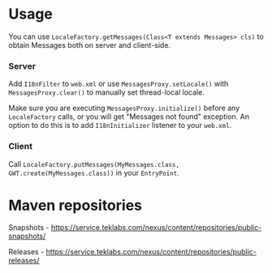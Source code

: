 # Usage
You can use `LocaleFactory.getMessages(Class<T extends Messages> cls)` to obtain Messages both on server and client-side.

### Server
Add `I18nFilter` to `web.xml` or use `MessagesProxy.setLocale()` with `MessagesProxy.clear()` to manually set thread-local locale.

Make sure you are executing  `MessagesProxy.initialize()` before any `LocaleFactory` calls, or you will get "Messages not found" exception. An option to do this is to add `I18nInitializer` listener to your `web.xml`.

### Client
Call `LocaleFactory.putMessages(MyMessages.class, GWT.create(MyMessages.class))` in your `EntryPoint`.

# Maven repositories
Snapshots - https://service.teklabs.com/nexus/content/repositories/public-snapshots/

Releases - https://service.teklabs.com/nexus/content/repositories/public-releases/
